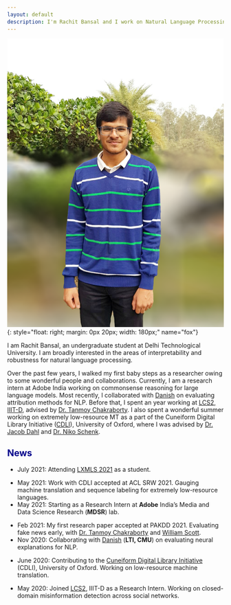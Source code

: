 ```yaml
---
layout: default
description: I'm Rachit Bansal and I work on Natural Language Processing. More details inside!
---
```


<!-- (comment) the image below can be found in img folder of this very project-->
![i_am_rachit](./img/people/me.png){: style="float: right; margin: 0px 20px; width: 180px;" name="fox"}


<!-- <a href= onMouseOver="document.readmore_1.src='/img/people/foxie.jpeg';" onMouseOut="document.readmore_1.src='/img/people/lena-min.png';">
<img src="/img/people/lena-min.png" name="readmore_1" width=204px height=240px></a> -->


I am Rachit Bansal, an undergraduate student at Delhi Technological University. I am broadly interested in the areas of interpretability and robustness for natural language processing.

Over the past few years, I walked my first baby steps as a researcher owing to some wonderful people and collaborations. Currently, I am a research intern at Adobe India working on commonsense reasoning for large language models. Most recently, I collaborated with [Danish](https://www.cs.cmu.edu/~ddanish/]) on evaluating attribution methods for NLP. Before that, I spent an year working at [LCS2, IIIT-D](https://lcs2.iiitd.edu.in), advised by [Dr. Tanmoy Chakraborty](http://faculty.iiitd.ac.in/~tanmoy/). I also spent a wonderful summer working on extremely low-resource MT as a part of the Cuneiform Digital Library Initiative ([CDLI](https://cdli.ucla.edu/)), University of Oxford, where I was advised by [Dr. Jacob Dahl](https://www.wolfson.ox.ac.uk/person/jacob-dahl) and [Dr. Niko Schenk](https://www.english-linguistics.de/nschenk/).

## <span style="color:darkblue">News </span>

* July 2021:    Attending [LXMLS 2021](http://lxmls.it.pt/2021/) as a student.
<!-- * June 2021:    Volunteering at NAACL 2021. -->
* May 2021:     Work with CDLI accepted at ACL SRW 2021. Gauging machine translation and sequence labeling for extremely low-resource languages. 
* May 2021:     Starting as a Research Intern at **Adobe** India’s Media and Data Science Research (**MDSR**) lab.
<!-- * May 2021:     Volunteering at ICLR 2021. -->
* Feb 2021:     My first research paper accepted at PAKDD 2021. Evaluating fake news early, with [Dr. Tanmoy Chakraborty](http://faculty.iiitd.ac.in/~tanmoy/) and [William Scott](https://www.linkedin.com/in/williamscottp/).
* Nov 2020:     Collaborating with [Danish](https://www.cs.cmu.edu/~ddanish/) (**LTI, CMU**) on evaluating neural explanations for NLP.
<!-- * Nov 2020:     Volunteering at EMNLP 2020. -->
* June 2020:    Contributing to the [Cuneiform Digital Library Initiative](https://cdli.ucla.edu/) (CDLI), University of Oxford. Working on low-resource machine translation.
<!-- * June 2020:    Volunteering at ACL 2020. -->
* May 2020:     Joined [LCS2](http://lcs2.iiitd.edu.in/), IIIT-D as a Research Intern. Working on closed-domain misinformation detection across social networks.
<!-- * May 2019:     Serving as a Teaching Assistant for the Machine Learning course at Coding Blocks. With [Prateek](http://www.prateeknarang.com/) and [Manu](https://www.manuspillai.in/). -->

